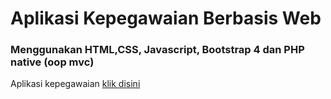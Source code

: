 # Aplikasi Kepegawaian Berbasis Web
### Menggunakan HTML,CSS, Javascript, Bootstrap 4 dan PHP native (oop mvc)
Aplikasi kepegawaian [klik disini](https://www.techmuda3.com/salamah/)
